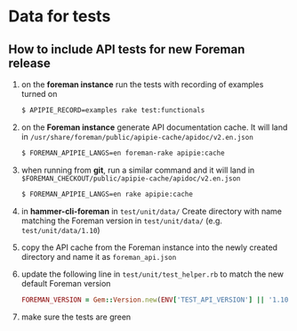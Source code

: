 # Data for tests

## How to include API tests for new Foreman release

 1. on the **foreman instance** run the tests with recording of examples turned on

    ```bash
    $ APIPIE_RECORD=examples rake test:functionals
    ```
 1. on the **Foreman instance** generate API documentation cache. It will land in `/usr/share/foreman/public/apipie-cache/apidoc/v2.en.json`

    ```bash
    $ FOREMAN_APIPIE_LANGS=en foreman-rake apipie:cache
    ```
 1. when running from **git**, run a similar command and it will land in `$FOREMAN_CHECKOUT/public/apipie-cache/apidoc/v2.en.json`

    ```bash
    $ FOREMAN_APIPIE_LANGS=en rake apipie:cache
    ```
 1. in **hammer-cli-foreman** in `test/unit/data/` Create directory with name matching the Foreman version in `test/unit/data/` (e.g. `test/unit/data/1.10`)
 1. copy the API cache from the Foreman instance into the newly created directory and name it as `foreman_api.json`
 1. update the following line in `test/unit/test_helper.rb` to match the new default Foreman version

    ```ruby
    FOREMAN_VERSION = Gem::Version.new(ENV['TEST_API_VERSION'] || '1.10')
    ```
 1. make sure the tests are green
